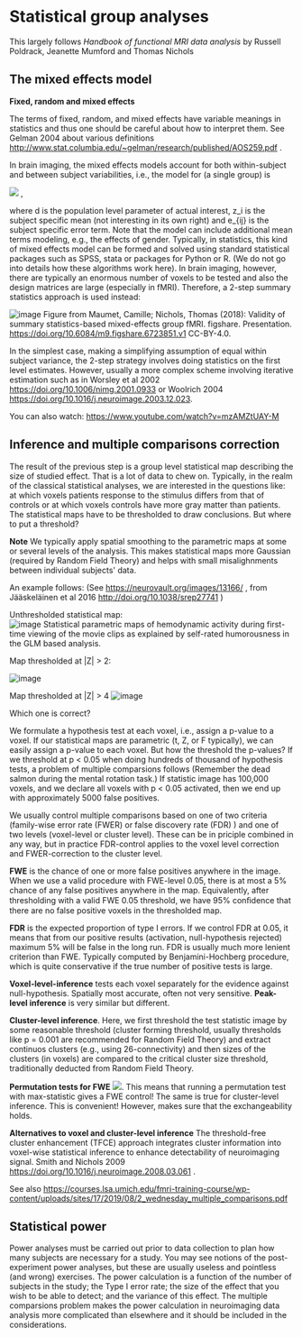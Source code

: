 # Statistical group analyses
This largely follows *Handbook of functional MRI data analysis* by Russell Poldrack, Jeanette Mumford and Thomas Nichols
## The mixed effects model

**Fixed, random and mixed effects**

The terms of fixed, random, and mixed effects have variable meanings in statistics and thus one should be careful about how to interpret them. See Gelman 2004 about various definitions http://www.stat.columbia.edu/~gelman/research/published/AOS259.pdf . 

In brain imaging, the mixed effects models account for both within-subject and between subject variabilities, i.e., the model for (a single group) is

<img src="https://render.githubusercontent.com/render/math?math=y_{ij} = d \oplus z_i \oplus e_{ij}"> ,

where d is the population level parameter of actual interest, z_i is the subject specific mean (not interesting in its own right) and e_{ij} is the subject specific error term.  Note that the model can include additional mean terms modeling, e.g., the effects of gender. Typically, in statistics, this kind of mixed effects model can be formed and solved using standard statistical packages such as SPSS, stata or packages for Python or R. (We do not go into details how these algorithms work here). In brain imaging, however, there are typically an enormous number of voxels to be tested and also the design matrices are large (especially in fMRI). Therefore, a 2-step summary statistics approach is used instead: 

![image](https://user-images.githubusercontent.com/6709791/169844800-b2aa9eed-2402-4871-a64b-554536afa1db.png) 
Figure from Maumet, Camille; Nichols, Thomas (2018): Validity of summary statistics-based mixed-effects group fMRI. figshare. Presentation. https://doi.org/10.6084/m9.figshare.6723851.v1  CC-BY-4.0. 

In the simplest case, making a simplifying assumption of equal within subject variance, the 2-step strategy involves doing statistics on the first level estimates. However, usually a more complex scheme involving iterative estimation such as in Worsley et al 2002 https://doi.org/10.1006/nimg.2001.0933 or Woolrich 2004 https://doi.org/10.1016/j.neuroimage.2003.12.023.        

You can also watch: https://www.youtube.com/watch?v=mzAMZtUAY-M

## Inference and multiple comparisons correction

The result of the previous step is a group level statistical map describing the size of studied effect. That is a lot of data to chew on. Typically, in the realm of the classical statistical analyses, we are interested in the questions like:  at which voxels patients response to the stimulus differs from that of controls or at which voxels controls have more gray matter than patients.  The statistical maps have to be thresholded to draw conclusions. But where to put a threshold? 

**Note** We typically apply spatial smoothing to the parametric maps at some or several levels of the analysis.  This makes statistical maps more Gaussian (required by Random Field Theory) and helps with small misalighnments between individual subjects' data. 

An example follows: (See https://neurovault.org/images/13166/ , from Jääskeläinen et al 2016 http://doi.org/10.1038/srep27741 )

Unthresholded statistical map:  
![image](https://user-images.githubusercontent.com/6709791/169892655-131f26cb-c955-44c2-ba15-288d66354e7b.png) Statistical parametric maps of hemodynamic activity during first-time viewing of the movie clips as explained by self-rated humorousness in the GLM based analysis.  

Map thresholded at |Z| > 2:

![image](https://user-images.githubusercontent.com/6709791/169894379-eaed166d-7f4e-4e31-9478-3a4f03c5324d.png)

Map thresholded at |Z| > 4
![image](https://user-images.githubusercontent.com/6709791/169894715-f9a08cc8-8125-4bbf-8078-af21e6b842b6.png)

Which one is correct? 

We formulate a hypothesis test at each voxel, i.e., assign a p-value to a voxel. If our statistical maps are parametric (t, Z, or F typically), we can easily assign a p-value to each voxel.  But how the threshold the p-values? If we threshold at p < 0.05 when doing hundreds of thousand of hypothesis tests, a problem of multiple comparsions follows (Remember the dead salmon during the mental rotation task.)  If statistic image has 100,000 voxels, and we declare all voxels with p < 0.05 activated, then we end up with approximately 5000 false positives.  

We usually control multiple comparisons based on one of two criteria (family-wise error rate (FWER) or false discovery rate (FDR) ) and one of two levels (voxel-level or cluster level). These can be in priciple combined in any way, but in practice FDR-control applies to the voxel level correction and FWER-correction to the cluster level. 

**FWE** is the chance of one or more false positives anywhere in the image. When we use a valid procedure with FWE-level 0.05, there is at most a 5% chance of any false positives anywhere in the map. Equivalently, after thresholding with a valid FWE 0.05 threshold, we have 95% conﬁdence that there are no false positive voxels in the thresholded map. 

**FDR** is the expected proportion of type I errors. If we control FDR at 0.05, it means that from our positive results (activation, null-hypothesis rejected) maximum 5% will be false in the long run. FDR is usually much more lenient criterion than FWE. Typically computed by Benjamini-Hochberg procedure, which is quite conservative if the true number of positive tests is large.   

**Voxel-level-inference** tests each voxel separately for the evidence against null-hypothesis. Spatially most accurate, often not very sensitive. **Peak-level inference** is very similar but different.   

**Cluster-level inference**. Here, we first threshold the test statistic image by some reasonable threshold (cluster forming threshold, usually thresholds like p = 0.001 are recommended for Random Field Theory) and extract continuos clusters (e.g., using 26-connectivity) and then sizes of the clusters (in voxels) are compared to the critical cluster size threshold, traditionally deducted from Random Field Theory.  

**Permutation tests for FWE** <img src="https://render.githubusercontent.com/render/math?math=FWER = P(FWE) = P(One or more voxels \geq u|H_0) = P(max voxel \geq u|H_0) ">. This means that running a permutation test with max-statistic gives a FWE control! The same is true for cluster-level inference. This is convenient! However, makes sure that the exchangeability holds.  

**Alternatives to voxel and cluster-level inference** The threshold-free cluster enhancement (TFCE) approach integrates cluster information into voxel-wise statistical inference to enhance detectability of neuroimaging signal. Smith and Nichols 2009 https://doi.org/10.1016/j.neuroimage.2008.03.061 .


See also https://courses.lsa.umich.edu/fmri-training-course/wp-content/uploads/sites/17/2019/08/2_wednesday_multiple_comparisons.pdf

## Statistical power

Power analyses must be carried out prior to data collection to plan how many subjects are necessary for a study. You may see notions of the post-experiment power analyses, but these are usually useless and pointless (and wrong) exercises.  The power calculation is a function of the number of subjects in the study; the Type I error rate; the size of the effect that you wish to be able to detect; and the variance of this effect. The multiple comparsions problem makes the power calculation in neuroimaging data analysis more complicated than elsewhere and it should be included in the considerations.  
